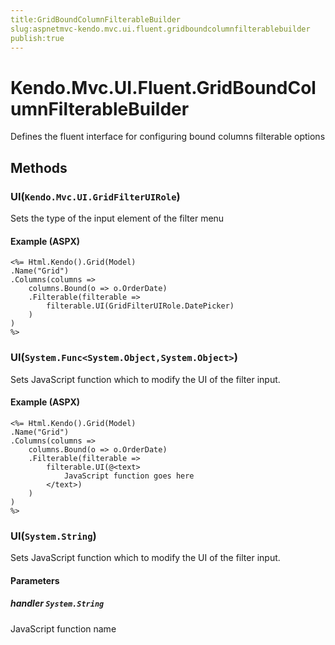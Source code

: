 ```yaml
---
title:GridBoundColumnFilterableBuilder
slug:aspnetmvc-kendo.mvc.ui.fluent.gridboundcolumnfilterablebuilder
publish:true
---
```


# Kendo.Mvc.UI.Fluent.GridBoundColumnFilterableBuilder
Defines the fluent interface for configuring bound columns filterable options



## Methods

### UI(`Kendo.Mvc.UI.GridFilterUIRole`)
Sets the type of the input element of the filter menu




#### Example (ASPX)
    <%= Html.Kendo().Grid(Model)
    .Name("Grid")
    .Columns(columns =>
        columns.Bound(o => o.OrderDate)
        .Filterable(filterable =>
            filterable.UI(GridFilterUIRole.DatePicker)
        )
    )
    %>


### UI(`System.Func<System.Object,System.Object>`)
Sets JavaScript function which to modify the UI of the filter input.




#### Example (ASPX)
    <%= Html.Kendo().Grid(Model)
    .Name("Grid")
    .Columns(columns =>
        columns.Bound(o => o.OrderDate)
        .Filterable(filterable =>
            filterable.UI(@<text>
                JavaScript function goes here
            </text>)
        )
    )
    %>


### UI(`System.String`)
Sets JavaScript function which to modify the UI of the filter input.


#### Parameters

##### handler `System.String`
JavaScript function name






